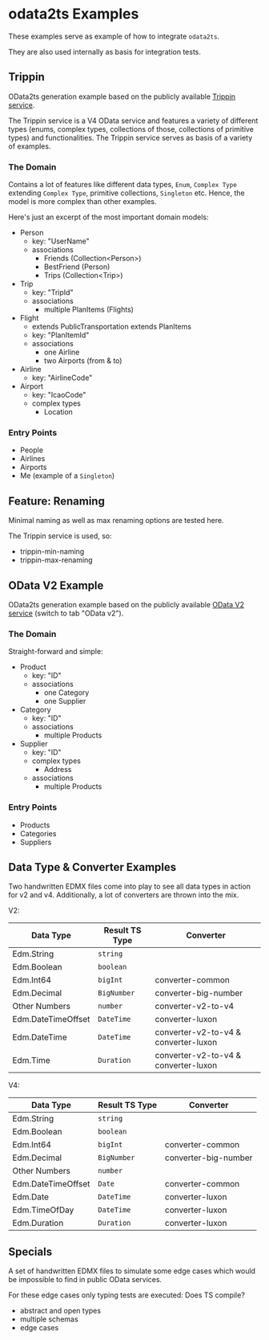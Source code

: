 # odata2ts Examples

These examples serve as example of how to integrate `odata2ts`.

They are also used internally as basis for integration tests.

## Trippin

OData2ts generation example based on the publicly available [Trippin service](https://www.odata.org/odata-services/).

The Trippin service is a V4 OData service and features a variety of different types
(enums, complex types, collections of those, collections of primitive types) and functionalities.
The Trippin service serves as basis of a variety of examples.

### The Domain

Contains a lot of features like different data types, `Enum`, `Complex Type` extending `Complex Type`,
primitive collections, `Singleton` etc.
Hence, the model is more complex than other examples.

Here's just an excerpt of the most important domain models:

- Person
  - key: "UserName"
  - associations
    - Friends (Collection\<Person\>)
    - BestFriend (Person)
    - Trips (Collection\<Trip\>)
- Trip
  - key: "TripId"
  - associations
    - multiple PlanItems (Flights)
- Flight
  - extends PublicTransportation extends PlanItems
  - key: "PlanItemId"
  - associations
    - one Airline
    - two Airports (from & to)
- Airline
  - key: "AirlineCode"
- Airport
  - key: "IcaoCode"
  - complex types
    - Location

### Entry Points

- People
- Airlines
- Airports
- Me (example of a `Singleton`)

## Feature: Renaming

Minimal naming as well as max renaming options are tested here.

The Trippin service is used, so:

- trippin-min-naming
- trippin-max-renaming

## OData V2 Example

OData2ts generation example based on the publicly available [OData V2 service](https://www.odata.org/odata-services/)
(switch to tab "OData v2").

### The Domain

Straight-forward and simple:

- Product
  - key: "ID"
  - associations
    - one Category
    - one Supplier
- Category
  - key: "ID"
  - associations
    - multiple Products
- Supplier
  - key: "ID"
  - complex types
    - Address
  - associations
    - multiple Products

### Entry Points

- Products
- Categories
- Suppliers

## Data Type & Converter Examples

Two handwritten EDMX files come into play to see all data types in action for v2 and v4.
Additionally, a lot of converters are thrown into the mix.

V2:

| Data Type          | Result TS Type | Converter                            |
| ------------------ | -------------- | ------------------------------------ |
| Edm.String         | `string`       |                                      |
| Edm.Boolean        | `boolean`      |                                      |
| Edm.Int64          | `bigInt`       | converter-common                     |
| Edm.Decimal        | `BigNumber`    | converter-big-number                 |
| Other Numbers      | `number`       | converter-v2-to-v4                   |
| Edm.DateTimeOffset | `DateTime`     | converter-luxon                      |
| Edm.DateTime       | `DateTime`     | converter-v2-to-v4 & converter-luxon |
| Edm.Time           | `Duration`     | converter-v2-to-v4 & converter-luxon |

V4:

| Data Type          | Result TS Type | Converter            |
| ------------------ | -------------- | -------------------- |
| Edm.String         | `string`       |                      |
| Edm.Boolean        | `boolean`      |                      |
| Edm.Int64          | `bigInt`       | converter-common     |
| Edm.Decimal        | `BigNumber`    | converter-big-number |
| Other Numbers      | `number`       |                      |
| Edm.DateTimeOffset | `Date`         | converter-common     |
| Edm.Date           | `DateTime`     | converter-luxon      |
| Edm.TimeOfDay      | `DateTime`     | converter-luxon      |
| Edm.Duration       | `Duration`     | converter-luxon      |

## Specials

A set of handwritten EDMX files to simulate some edge cases which would be impossible to find
in public OData services.

For these edge cases only typing tests are executed: Does TS compile?

- abstract and open types
- multiple schemas
- edge cases
